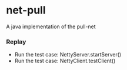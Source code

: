 # net-pull
A java implementation of the pull-net

### Replay
* Run the test case: NettyServer.startServer()
* Run the test case: NettyClient.testClient()
